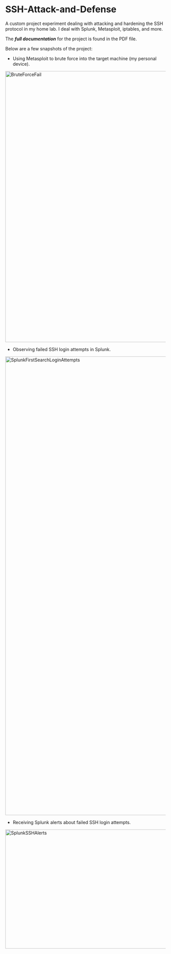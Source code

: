 # SSH-Attack-and-Defense
A custom project experiment dealing with attacking and hardening the SSH protocol in my home lab. I deal with Splunk, Metasploit, iptables, and more.

The _**full documentation**_ for the project is found in the PDF file.

Below are a few snapshots of the project:

+ Using Metasploit to brute force into the target machine (my personal device).
<img width="1335" height="851" alt="BruteForceFail" src="https://github.com/user-attachments/assets/9abe83bb-ecd8-4e07-8d36-3a2ebc6017d7" />

+ Observing failed SSH login attempts in Splunk.
<img width="2560" height="1440" alt="SplunkFirstSearchLoginAttempts" src="https://github.com/user-attachments/assets/e1f29d88-3dfd-4a1e-9d80-cb66ec62d627" />

+ Receiving Splunk alerts about failed SSH login attempts.
<img width="2537" height="374" alt="SplunkSSHAlerts" src="https://github.com/user-attachments/assets/000b1a79-a275-4273-9088-4e53becf935f" />
